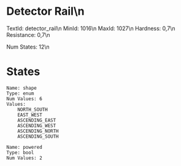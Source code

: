# Detector Rail\n
TextId: detector_rail\n
MinId: 1016\n
MaxId: 1027\n
Hardness: 0,7\n
Resistance: 0,7\n

Num States: 12\n
# States
```
Name: shape
Type: enum
Num Values: 6
Values:
    NORTH_SOUTH
    EAST_WEST
    ASCENDING_EAST
    ASCENDING_WEST
    ASCENDING_NORTH
    ASCENDING_SOUTH

Name: powered
Type: bool
Num Values: 2
```